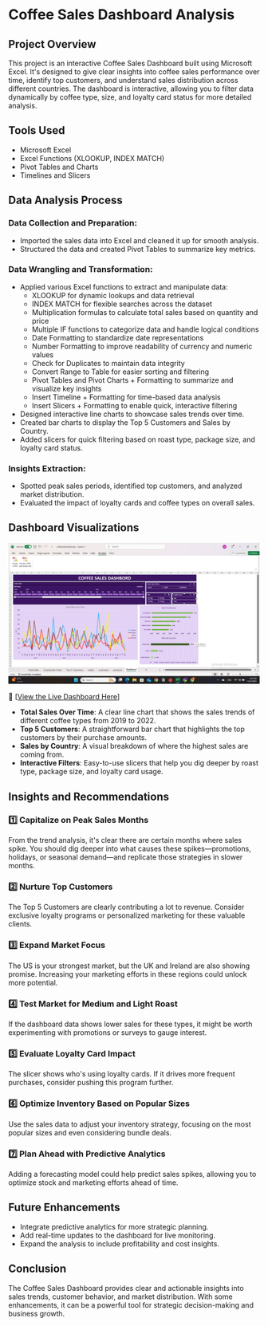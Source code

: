# Coffee Sales Dashboard Analysis

## Project Overview

This project is an interactive Coffee Sales Dashboard built using Microsoft Excel. It's designed to give clear insights into coffee sales performance over time, identify top customers, and understand sales distribution across different countries. The dashboard is interactive, allowing you to filter data dynamically by coffee type, size, and loyalty card status for more detailed analysis.

## Tools Used

- Microsoft Excel
- Excel Functions (XLOOKUP, INDEX MATCH)
- Pivot Tables and Charts
- Timelines and Slicers

## Data Analysis Process

### Data Collection and Preparation:
- Imported the sales data into Excel and cleaned it up for smooth analysis.
- Structured the data and created Pivot Tables to summarize key metrics.

### Data Wrangling and Transformation:
- Applied various Excel functions to extract and manipulate data:
  - XLOOKUP for dynamic lookups and data retrieval
  - INDEX MATCH for flexible searches across the dataset
  - Multiplication formulas to calculate total sales based on quantity and price
  - Multiple IF functions to categorize data and handle logical conditions
  - Date Formatting to standardize date representations
  - Number Formatting to improve readability of currency and numeric values
  - Check for Duplicates to maintain data integrity
  - Convert Range to Table for easier sorting and filtering
  - Pivot Tables and Pivot Charts + Formatting to summarize and visualize key insights
  - Insert Timeline + Formatting for time-based data analysis
  - Insert Slicers + Formatting to enable quick, interactive filtering
- Designed interactive line charts to showcase sales trends over time.
- Created bar charts to display the Top 5 Customers and Sales by Country.
- Added slicers for quick filtering based on roast type, package size, and loyalty card status.

### Insights Extraction:
- Spotted peak sales periods, identified top customers, and analyzed market distribution.
- Evaluated the impact of loyalty cards and coffee types on overall sales.

## Dashboard Visualizations

![Coffee Sales Dashboard](Screenshot%20(196).png)

🔗 [[View the Live Dashboard Here](https://onedrive.live.com/personal/91976C64FF383B6D/_layouts/15/Doc.aspx?resid=91976C64FF383B6D!s0ff63ceec5c54e0d82955e12c2874687&cid=91976C64FF383B6D&migratedtospo=true&app=Excel)]

- **Total Sales Over Time**: A clear line chart that shows the sales trends of different coffee types from 2019 to 2022.
- **Top 5 Customers**: A straightforward bar chart that highlights the top customers by their purchase amounts.
- **Sales by Country**: A visual breakdown of where the highest sales are coming from.
- **Interactive Filters**: Easy-to-use slicers that help you dig deeper by roast type, package size, and loyalty card usage.


## Insights and Recommendations

### 1️⃣ Capitalize on Peak Sales Months
From the trend analysis, it's clear there are certain months where sales spike. You should dig deeper into what causes these spikes—promotions, holidays, or seasonal demand—and replicate those strategies in slower months.

### 2️⃣ Nurture Top Customers
The Top 5 Customers are clearly contributing a lot to revenue. Consider exclusive loyalty programs or personalized marketing for these valuable clients.

### 3️⃣ Expand Market Focus
The US is your strongest market, but the UK and Ireland are also showing promise. Increasing your marketing efforts in these regions could unlock more potential.

### 4️⃣ Test Market for Medium and Light Roast
If the dashboard data shows lower sales for these types, it might be worth experimenting with promotions or surveys to gauge interest.

### 5️⃣ Evaluate Loyalty Card Impact
The slicer shows who's using loyalty cards. If it drives more frequent purchases, consider pushing this program further.

### 6️⃣ Optimize Inventory Based on Popular Sizes
Use the sales data to adjust your inventory strategy, focusing on the most popular sizes and even considering bundle deals.

### 7️⃣ Plan Ahead with Predictive Analytics
Adding a forecasting model could help predict sales spikes, allowing you to optimize stock and marketing efforts ahead of time.

## Future Enhancements

- Integrate predictive analytics for more strategic planning.
- Add real-time updates to the dashboard for live monitoring.
- Expand the analysis to include profitability and cost insights.

## Conclusion

The Coffee Sales Dashboard provides clear and actionable insights into sales trends, customer behavior, and market distribution. With some enhancements, it can be a powerful tool for strategic decision-making and business growth.

<!-- Don't forget to add the actual link to your dashboard once it's hosted online -->
